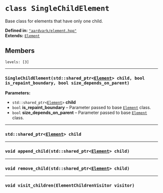 # `class SingleChildElement`

Base class for elements that have only one child.

**Defined in:** [`"aardvark/element.hpp"`](@header/element.hpp)
<br>
**Extends:** [`Element`](@type/element)

## Members

```@toc
levels: [3]
```

---

### `SingleChildElement(std::shared_ptr<`[`Element`](@type/Element)`> child, bool is_repaint_boundary, bool size_depends_on_parent)`

**Parameters:**

- `std::shared_ptr<`[`Element`](@type/Element)`>` **child**
- `bool` **is_repaint_boundary** &ndash; Parameter passed to base [`Element`](@type/Element) class.
- `bool` **size_depends_on_parent** &ndash; Parameter passed to base [`Element`](@type/Element) class.

---

### `std::shared_ptr<`[`Element`](@type/Element)`> child`

---

### `void append_child(std::shared_ptr<`[`Element`](@type/Element)`> child)`

---

### `void remove_child(std::shared_ptr<`[`Element`](@type/Element)`> child)`

---

### `void visit_children(ElementChildrenVisitor visitor)`
